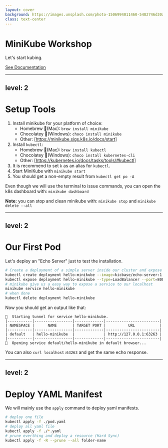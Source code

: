 ```yaml
---
layout: cover
background: https://images.unsplash.com/photo-1506994011460-5482746d30a1?q=80&w=2787&auto=format&fit=crop&ixlib=rb-4.0.3&ixid=M3wxMjA3fDB8MHxwaG90by1wYWdlfHx8fGVufDB8fHx8fA%3D%3D
class: text-center
---
```


# MiniKube Workshop

Let's start kubing.

<div class="pt-12">
  <a target="_blank" href="https://minikube.sigs.k8s.io/docs/start" class="px-2 py-1 rounded cursor-pointer" hover="bg-white bg-opacity-10">
    See Documentation <mdi-file-document-outline class="inline"/>
  </a>
</div>

---
level: 2
---

# Setup Tools

<v-clicks>

1. Install minikube for your platform of choice:
   - Homebrew 🍺(Mac): `brew install minikube`
   - Chocolatey 🍫(Windows): `choco install minikube`
   - Other: [https://minikube.sigs.k8s.io/docs/start]
2. Install `kubectl`:
   - Homebrew 🍺(Mac): `brew install kubectl`
   - Chocolatey 🍫(Windows): `choco install kubernetes-cli`
   - Other: [https://kubernetes.io/docs/tasks/tools/#kubectl]
3. It is recommend to set `k` as an alias for `kubectl`.
4. Start MiniKube with `minikube start`
5. You should get a non-empty result from `kubectl get po -A`

</v-clicks>

<v-click>

Even though we will use the terminal to issue commands, you can open the k8s dashboard with: `minikube dashboard`


</v-click>

<v-after>

**Note:** you can stop and clean minikube with: `minikube stop` and `minikube delete --all`

</v-after>

---
level: 2
---

# Our First Pod

Let's deploy an "Echo Server" just to test the installation.

```sh
# Create a deployment of a simple server inside our cluster and expose it
kubectl create deployment hello-minikube --image=kicbase/echo-server:1.0
kubectl expose deployment hello-minikube --type=LoadBalancer --port=8080
# minikube give us a easy way to expose a service to our localhost
minikube service hello-minikube
# when done
kubectl delete deployment hello-minikube
```

Now you should get an output like that:
```
🏃  Starting tunnel for service hello-minikube.
|-----------|-----------------|-------------|------------------------|
| NAMESPACE |      NAME       | TARGET PORT |          URL           |
|-----------|-----------------|-------------|------------------------|
| default   | hello-minikube  |             | http://127.0.0.1:63263 |
|-----------|-----------------|-------------|------------------------|
🎉  Opening service default/hello-minikube in default browser...
```

You can also `curl localhost:63263` and get the same echo response.

---
level: 2
---

# Deploy YAML Manifest

We will mainly use the `apply` command to deploy yaml manifests.
```sh
# deploy one file
kubectl apply -f ./pod.yaml
# deploy all yaml file
kubectl apply -f ./*.yaml
# prune everthing and deploy a resource (Hard Sync)
kubectl apply -f -R --prune --all folder-name
```
